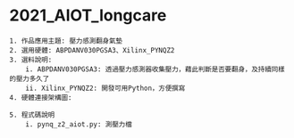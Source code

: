 # 2021_AIOT_longcare
    1. 作品應用主題: 壓力感測翻身氣墊
    2. 選用硬體: ABPDANV030PGSA3、Xilinx_PYNQZ2
    3. 選料說明:
        i. ABPDANV030PGSA3: 透過壓力感測器收集壓力，藉此判斷是否要翻身，及持續同樣的壓力多久了
        ii. Xilinx_PYNQZ2: 開發可用Python，方便撰寫
    4. 硬體連接架構圖:

    5. 程式碼說明
        i. pynq_z2_aiot.py: 測壓力檔
